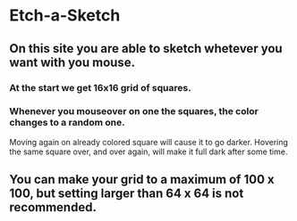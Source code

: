 # Etch-a-Sketch
## On this site you are able to sketch whetever you want with you mouse.
### At the start we get 16x16 grid of squares. 
### Whenever you mouseover on one the squares, the color changes to a random one.
Moving again on already colored square will cause it to go darker.
Hovering the same square over, and over again, will make it full dark after some time.

## You can make your grid to a maximum of 100 x 100, but setting larger than 64 x 64 is not recommended.
